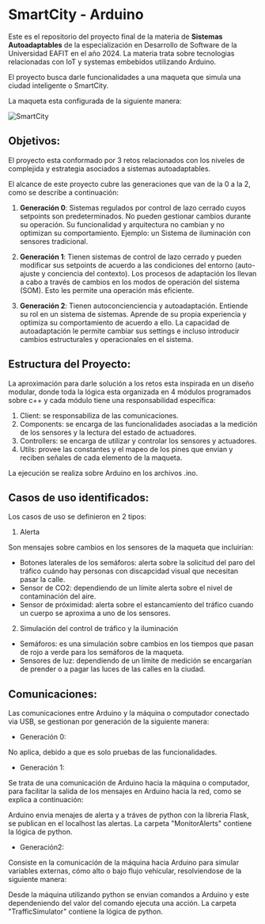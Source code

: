 # SmartCity - Arduino

Este es el repositorio del proyecto final de la materia de **Sistemas Autoadaptables** de la especialización en Desarrollo de Software de la Universidad EAFIT en el año 2024. La materia trata sobre tecnologias relacionadas con IoT y systemas embebidos utilizando Arduino.

El proyecto busca darle funcionalidades a una maqueta que simula una ciudad inteligente o SmartCity.

La maqueta esta configurada de la siguiente manera:

![SmartCity](smart-city-labels.png)

## Objetivos:

El proyecto esta conformado por 3 retos relacionados con los niveles de complejida y estrategia asociados a sistemas autoadaptables.

 El alcance de este proyecto cubre las generaciones que van de la 0 a la 2, como se describe a continuación:

1. **Generación 0**: Sistemas regulados por control de lazo cerrado cuyos setpoints son predeterminados. No pueden gestionar cambios durante su operación. Su funcionalidad y arquitectura no cambian y no optimizan su comportamiento. Ejemplo: un Sistema de iluminación con sensores tradicional.

2. **Generación 1**: Tienen sistemas de control de lazo cerrado y pueden modificar sus setpoints de acuerdo a las condiciones del entorno (auto-ajuste y conciencia del contexto). Los procesos de adaptación los llevan a cabo a través de cambios en los modos de operación del sistema (SOM). Esto les permite una operación más eficiente.

3. **Generación 2**: Tienen autoconcienciencia y autoadaptación. Entiende su rol en un sistema de sistemas. Aprende de su propia experiencia y optimiza su comportamiento de acuerdo a ello. La capacidad de autoadaptación le permite cambiar sus settings e incluso introducir cambios estructurales y operacionales en el sistema.

## Estructura del Proyecto:

La aproximación para darle solución a los retos esta inspirada en un diseño modular, donde toda la lógica esta organizada en 4 módulos programados sobre c++ y cada módulo tiene una responsabilidad específica:

1) Client: se responsabiliza de las comunicaciones.
2) Components: se encarga de las funcionalidades asociadas a la medición de los sensores y la lectura del estado de actuadores.
3) Controllers: se encarga de utilizar y controlar los sensores y actuadores.
4) Utils: provee las constantes y el mapeo de los pines que envian y reciben señales de cada elemento de la maqueta.

La ejecución se realiza sobre Arduino en los archivos .ino.

## Casos de uso identificados:

Los casos de uso se definieron en 2 tipos:

1) Alerta

Son mensajes sobre cambios en los sensores de la maqueta que incluirían:

- Botones laterales de los semáforos: alerta sobre la solicitud del paro del tráfico cuándo hay personas con discapcidad visual que necesitan pasar la calle.
- Sensor de CO2: dependiendo de un límite alerta sobre el nivel de contaminación del aire.
- Sensor de próximidad: alerta sobre el estancamiento del tráfico cuando un cuerpo se aproxima a uno de los sensores.

2) Simulación del control de tráfico y la iluminación

- Semáforos: es una simulación sobre cambios en los tiempos que pasan de rojo a verde para los semáforos de la maqueta.
- Sensores de luz: dependiendo de un límite de medición se encargarían de prender o a pagar las luces de las calles en la ciudad.

## Comunicaciones:

Las comunicaciones entre Arduino y la máquina o computador conectado via USB, se gestionan por generación de la siguiente manera:

- Generación 0: 

No aplica, debido a que es solo pruebas de las funcionalidades.

- Generación 1: 

Se trata de una comunicación de Arduino hacia la máquina o computador, para facilitar la salida de los mensajes en Arduino hacia la red, como se explica a continuación:

Arduino envia menajes de alerta y a tráves de python con la libreria Flask, se publican en el localhost las alertas. La carpeta "MonitorAlerts" contiene la lógica de python.

- Generación2: 

Consiste en la comunicación de la máquina hacia Arduino para simular variables externas, cómo alto o bajo flujo vehícular, resolviendose de la siguiente manera:

Desde la máquina utilizando python se envian comandos a Arduino y este dependeniendo del valor del comando ejecuta una acción. La carpeta "TrafficSimulator" contiene la lógica de python.





